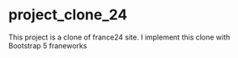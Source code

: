 # project_clone_24
This project is a clone of france24 site. I implement this clone with Bootstrap 5 franeworks

